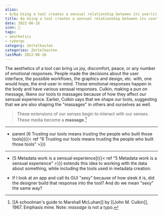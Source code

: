 ```yaml
---
alias:
- 6/6a Using a tool creates a sensual relationship between its user(s) and its creator(s)
title: 6a Using a tool creates a sensual relationship between its user(s) and its creator(s)
date: 2022-06-16
icon: 🔖
tags:
- aesthetics
- cyborgs
category: Zettelkasten
categories: Zettelkasten
lastMod: 2022-06-16
---
```

The aesthetics of a tool can bring us joy, discomfort, peace, or any number of emotional responses. People made the decisions about the user interface, the possible workflows, the graphics and design, etc. with, one would hope, the end-user in mind. These emotional responses happen in the body and have various sensual responses. Culkin, making a pun on message, likens our tools to massages because of how they affect our sensual experience. Earlier, Culkin says that we shape our tools, suggesting that we are also shaping the "massages" in others and ourselves as well.

> These extensions of our senses begin to interact with our senses. These media become a **massage**.[^1]

[^1]: [[A schoolman's guide to Marshall McLuhan]] by [[John M. Culkin]], 1967. Emphasis mine. Note: *massage* is not a typo.

-----

- parent [6 Trusting our tools means trusting the people who built those tools]({{< ref "6 Trusting our tools means trusting the people who built those tools" >}})

-----

- [5 Metadata work is a sensual experience]({{< ref "5 Metadata work is a sensual experience" >}}) extends this idea to working with the data about something, while including the tools used in metadata creation.

- If I look at an app and call its GUI "sexy" because of how sleek it is, did the designer build that response into the tool? And do we mean "sexy" the same way?
